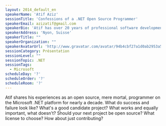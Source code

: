 ```yaml
---
layout: 2014_default_en
speakerName: 'Atif Aziz'
sessionTitle: 'Confessions of a .NET Open Source Programmer'
speakerEmail: azizatif@gmail.com
speakerBio: 'Atif has over 20 years of professional software development experience on the Microsoft Windows platform & has been contributing open source libraries for nearly a decade.'
speakerAddress: 'Nyon, Suisse'
speakerTitle: ""
speakerOrganization: ""
speakerAvatarUrl: 'http://www.gravatar.com/avatar/94b4cbf27a1d0ab2953a548635f0ede6?size=200'
sessionCategory: Présentation
sessionLevel: ""
sessionTopic: .NET
sessionTags:
  - Microsoft
scheduleDay: '?'
scheduleOrder: '?'
scheduleRoom: '?'
---
```


Atif shares his experiences as an open source, mere mortal, programmer on the Microsoft .NET platform for nearly a decade. What do success and failure look like? What's a good candidate project? What works and equally important, what doesn't? Should your next project be open source? What license to choose? How about just contributing?
